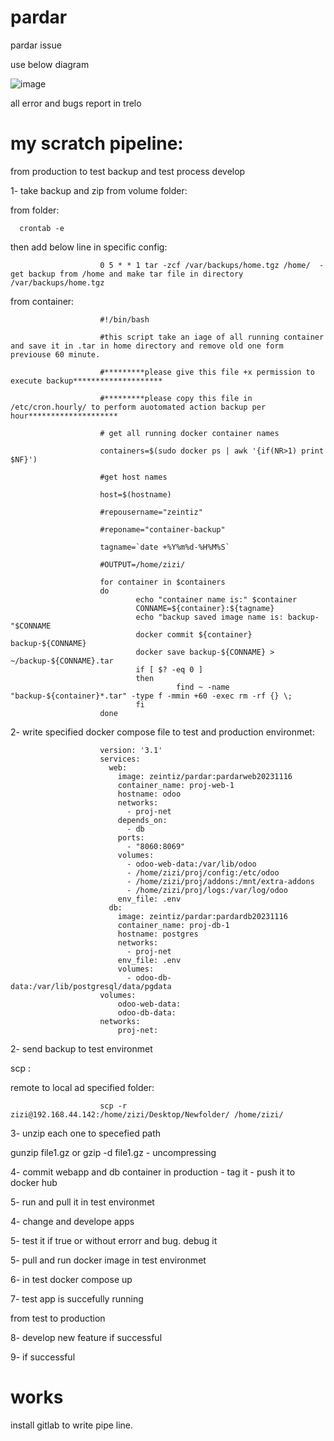 # pardar
pardar issue


use below diagram

![image](https://github.com/zizitizi/pardar/assets/123273835/853a8833-9bbf-43db-872b-5fb1d36d2783)


all error and bugs report in trelo


# my scratch pipeline:


from production to test backup and test process develop


1- take backup and zip from volume folder:

from folder:



      crontab -e


then add below line in specific config:      

    

                        0 5 * * 1 tar -zcf /var/backups/home.tgz /home/  - get backup from /home and make tar file in directory /var/backups/home.tgz

from container:

                        #!/bin/bash
                        
                        #this script take an iage of all running container and save it in .tar in home directory and remove old one form previouse 60 minute.
                        
                        #*********please give this file +x permission to execute backup********************
                        
                        #*********please copy this file in /etc/cron.hourly/ to perform auotomated action backup per hour********************
                        
                        # get all running docker container names
                        
                        containers=$(sudo docker ps | awk '{if(NR>1) print $NF}')
                        
                        #get host names
                        
                        host=$(hostname)
                        
                        #repousername="zeintiz"
                        
                        #reponame="container-backup"
                        
                        tagname=`date +%Y%m%d-%H%M%S`
                        
                        #OUTPUT=/home/zizi/
                        
                        for container in $containers
                        do
                                echo "container name is:" $container
                                CONNAME=${container}:${tagname}
                                echo "backup saved image name is: backup-"$CONNAME
                                docker commit ${container} backup-${CONNAME}
                                docker save backup-${CONNAME} > ~/backup-${CONNAME}.tar
                                if [ $? -eq 0 ]
                                then
                                         find ~ -name "backup-${container}*.tar" -type f -mmin +60 -exec rm -rf {} \;
                                fi
                        done
                        





2- write specified docker compose file to test and production environmet:

                        
                        version: '3.1'
                        services:
                          web:
                            image: zeintiz/pardar:pardarweb20231116
                            container_name: proj-web-1
                            hostname: odoo
                            networks:
                              - proj-net
                            depends_on:
                              - db
                            ports:
                              - "8060:8069"
                            volumes:
                              - odoo-web-data:/var/lib/odoo
                              - /home/zizi/proj/config:/etc/odoo
                              - /home/zizi/proj/addons:/mnt/extra-addons
                              - /home/zizi/proj/logs:/var/log/odoo
                            env_file: .env
                          db:
                            image: zeintiz/pardar:pardardb20231116
                            container_name: proj-db-1
                            hostname: postgres
                            networks:
                              - proj-net
                            env_file: .env
                            volumes:
                              - odoo-db-data:/var/lib/postgresql/data/pgdata
                        volumes:
                            odoo-web-data:
                            odoo-db-data:
                        networks:
                            proj-net:
                        


2- send backup to test environmet


scp :

remote to local ad specified folder:

                        scp -r zizi@192.168.44.142:/home/zizi/Desktop/Newfolder/ /home/zizi/



3- unzip each one to specefied path


gunzip file1.gz or gzip -d file1.gz - uncompressing


4- commit webapp and db container in production - tag it - push it to docker hub


5- run and pull it in test environmet


4- change and develope apps



5- test  it if true or without errorr and bug. debug it








5- pull and run docker image in test environmet


6- in test docker compose up


7- test app is succefully running


from test to production

8- develop new feature if successful


9- if successful 









# works

install gitlab to write pipe line.



